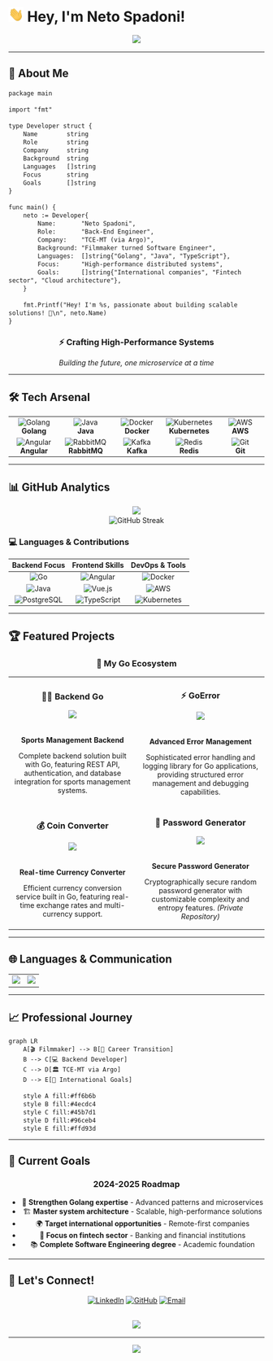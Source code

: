 # <img src="https://raw.githubusercontent.com/ABSphreak/ABSphreak/master/gifs/Hi.gif" width="30px"> Hey, I'm Neto Spadoni!

<div align="center">
  <img src="https://readme-typing-svg.herokuapp.com/?lines=Back-End+Engineer;Golang+Developer;Full+Stack+Developer;Former+Filmmaker;Always+Learning&font=Fira%20Code&center=true&width=380&height=50&duration=4000&pause=1000">
</div>

---

## 🚀 About Me

```golang
package main

import "fmt"

type Developer struct {
    Name        string
    Role        string
    Company     string
    Background  string
    Languages   []string
    Focus       string
    Goals       []string
}

func main() {
    neto := Developer{
        Name:       "Neto Spadoni",
        Role:       "Back-End Engineer",
        Company:    "TCE-MT (via Argo)",
        Background: "Filmmaker turned Software Engineer",
        Languages:  []string{"Golang", "Java", "TypeScript"},
        Focus:      "High-performance distributed systems",
        Goals:      []string{"International companies", "Fintech sector", "Cloud architecture"},
    }
    
    fmt.Printf("Hey! I'm %s, passionate about building scalable solutions! 🚀\n", neto.Name)
}
```

<div align="center">

### ⚡ Crafting High-Performance Systems
*Building the future, one microservice at a time*

</div>

---

## 🛠️ Tech Arsenal

<table align="center">
  <tr>
    <td align="center" width="96">
      <img src="https://skillicons.dev/icons?i=go" width="48" height="48" alt="Golang" />
      <br><strong>Golang</strong>
    </td>
    <td align="center" width="96">
      <img src="https://skillicons.dev/icons?i=java" width="48" height="48" alt="Java" />
      <br><strong>Java</strong>
    </td>
    <td align="center" width="96">
      <img src="https://skillicons.dev/icons?i=docker" width="48" height="48" alt="Docker" />
      <br><strong>Docker</strong>
    </td>
    <td align="center" width="96">
      <img src="https://skillicons.dev/icons?i=kubernetes" width="48" height="48" alt="Kubernetes" />
      <br><strong>Kubernetes</strong>
    </td>
    <td align="center" width="96">
      <img src="https://skillicons.dev/icons?i=aws" width="48" height="48" alt="AWS" />
      <br><strong>AWS</strong>
    </td>
  </tr>
  <tr>
    <td align="center" width="96">
      <img src="https://skillicons.dev/icons?i=angular" width="48" height="48" alt="Angular" />
      <br><strong>Angular</strong>
    </td>
    <td align="center" width="96">
      <img src="https://skillicons.dev/icons?i=rabbitmq" width="48" height="48" alt="RabbitMQ" />
      <br><strong>RabbitMQ</strong>
    </td>
    <td align="center" width="96">
      <img src="https://skillicons.dev/icons?i=kafka" width="48" height="48" alt="Kafka" />
      <br><strong>Kafka</strong>
    </td>
    <td align="center" width="96">
      <img src="https://skillicons.dev/icons?i=redis" width="48" height="48" alt="Redis" />
      <br><strong>Redis</strong>
    </td>
    <td align="center" width="96">
      <img src="https://skillicons.dev/icons?i=git" width="48" height="48" alt="Git" />
      <br><strong>Git</strong>
    </td>
  </tr>
</table>

---

## 📊 GitHub Analytics

<div align="center">
  
  <!-- Usando diferentes provedores mais estáveis -->
  <picture>
    <source 
      srcset="https://github-readme-stats-sigma-five.vercel.app/api?username=nespadoni&show_icons=true&count_private=true&theme=radical&hide_border=true"
      media="(prefers-color-scheme: dark)"
    />
    <img src="https://github-readme-stats-sigma-five.vercel.app/api?username=nespadoni&show_icons=true&count_private=true&theme=vue&hide_border=true" />
  </picture>

</div>

<div align="center">
  
  <!-- Streak stats alternativo -->
  <img src="https://streak-stats.demolab.com/?user=nespadoni&theme=highcontrast&hide_border=true&fire=00b4d8&ring=00b4d8&currStreakLabel=00b4d8" alt="GitHub Streak" />

</div>

### 💻 Languages & Contributions

<div align="center">

| **Backend Focus** | **Frontend Skills** | **DevOps & Tools** |
|:-----------------:|:-------------------:|:------------------:|
| ![Go](https://img.shields.io/badge/-Go-00ADD8?style=flat-square&logo=go&logoColor=white) | ![Angular](https://img.shields.io/badge/-Angular-DD0031?style=flat-square&logo=angular&logoColor=white) | ![Docker](https://img.shields.io/badge/-Docker-2496ED?style=flat-square&logo=docker&logoColor=white) |
| ![Java](https://img.shields.io/badge/-Java-007396?style=flat-square&logo=java&logoColor=white) | ![Vue.js](https://img.shields.io/badge/-Vue.js-4FC08D?style=flat-square&logo=vue.js&logoColor=white) | ![AWS](https://img.shields.io/badge/-AWS-232F3E?style=flat-square&logo=amazon-aws&logoColor=white) |
| ![PostgreSQL](https://img.shields.io/badge/-PostgreSQL-336791?style=flat-square&logo=postgresql&logoColor=white) | ![TypeScript](https://img.shields.io/badge/-TypeScript-3178C6?style=flat-square&logo=typescript&logoColor=white) | ![Kubernetes](https://img.shields.io/badge/-Kubernetes-326CE5?style=flat-square&logo=kubernetes&logoColor=white) |

</div>

---

## 🏆 Featured Projects

<div align="center">

### 🚀 My Go Ecosystem

<table>
  <tr>
    <td width="50%">
      <h3 align="center">🏃‍♂️ Backend Go</h3>
      <div align="center">
        <a href="https://github.com/nespadoni/backend-go">
          <img src="https://img.shields.io/badge/-Go-00ADD8?style=for-the-badge&logo=go&logoColor=white" />
        </a>
        <br><br>
        <p><strong>Sports Management Backend</strong></p>
        <p>Complete backend solution built with Go, featuring REST API, authentication, and database integration for sports management systems.</p>
      </div>
    </td>
    <td width="50%">
      <h3 align="center">⚡ GoError</h3>
      <div align="center">
        <a href="https://github.com/nespadoni/goerror">
          <img src="https://img.shields.io/badge/-Error_Handling-FF6B6B?style=for-the-badge&logo=go&logoColor=white" />
        </a>
        <br><br>
        <p><strong>Advanced Error Management</strong></p>
        <p>Sophisticated error handling and logging library for Go applications, providing structured error management and debugging capabilities.</p>
      </div>
    </td>
  </tr>
  <tr>
    <td width="50%">
      <h3 align="center">💰 Coin Converter</h3>
      <div align="center">
        <a href="https://github.com/nespadoni/coinconverter">
          <img src="https://img.shields.io/badge/-Currency_API-4ECDC4?style=for-the-badge&logo=go&logoColor=white" />
        </a>
        <br><br>
        <p><strong>Real-time Currency Converter</strong></p>
        <p>Efficient currency conversion service built in Go, featuring real-time exchange rates and multi-currency support.</p>
      </div>
    </td>
    <td width="50%">
      <h3 align="center">🔐 Password Generator</h3>
      <div align="center">
        <img src="https://img.shields.io/badge/-Security-45B7D1?style=for-the-badge&logo=go&logoColor=white" />
        <br><br>
        <p><strong>Secure Password Generator</strong></p>
        <p>Cryptographically secure random password generator with customizable complexity and entropy features. <em>(Private Repository)</em></p>
      </div>
    </td>
  </tr>
</table>

</div>

---

## 🌐 Languages & Communication

<table align="center">
  <tr>
    <td align="center">
      <img src="https://img.shields.io/badge/🇧🇷_Portuguese-Native-green?style=for-the-badge" />
    </td>
    <td align="center">
      <img src="https://img.shields.io/badge/🇺🇸_English-Professional-blue?style=for-the-badge" />
    </td>
  </tr>
</table>

---

## 📈 Professional Journey

```mermaid
graph LR
    A[🎬 Filmmaker] --> B[🔄 Career Transition]
    B --> C[💻 Backend Developer]
    C --> D[🏛️ TCE-MT via Argo]
    D --> E[🎯 International Goals]
    
    style A fill:#ff6b6b
    style B fill:#4ecdc4
    style C fill:#45b7d1
    style D fill:#96ceb4
    style E fill:#ffd93d
```

---

## 🎯 Current Goals

<div align="center">

### 2024-2025 Roadmap

- 🚀 **Strengthen Golang expertise** - Advanced patterns and microservices
- 🏗️ **Master system architecture** - Scalable, high-performance solutions  
- 🌍 **Target international opportunities** - Remote-first companies
- 🏦 **Focus on fintech sector** - Banking and financial institutions
- 📚 **Complete Software Engineering degree** - Academic foundation

</div>

---

## 🤝 Let's Connect!

<div align="center">
  
  [![LinkedIn](https://img.shields.io/badge/-LinkedIn-0077B5?style=for-the-badge&logo=linkedin&logoColor=white)](https://www.linkedin.com/in/netospadoni/)
  [![GitHub](https://img.shields.io/badge/-GitHub-181717?style=for-the-badge&logo=github&logoColor=white)](https://github.com/nespadoni)
  [![Email](https://img.shields.io/badge/-Email-D14836?style=for-the-badge&logo=gmail&logoColor=white)](mailto:your.email@example.com)

  <br>

  <img src="https://komarev.com/ghpvc/?username=nespadoni&color=00b4d8&style=for-the-badge&label=Profile+Views" />

</div>

---

<div align="center">
  <img src="https://capsule-render.vercel.app/api?type=waving&color=00b4d8&height=100&section=footer"/>
</div>
